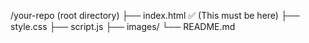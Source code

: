 /your-repo  (root directory)
├── index.html  ✅  (This must be here)
├── style.css
├── script.js
├── images/
└── README.md

